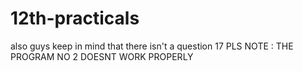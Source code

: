 # 12th-practicals
also guys keep in mind that there isn't a question 17
PLS NOTE : THE PROGRAM NO 2 DOESNT WORK PROPERLY 
